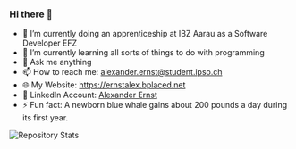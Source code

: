 ### Hi there 👋

<!--
**alexanderternst/alexanderternst** is a ✨ _special_ ✨ repository because its `README.md` (this file) appears on your GitHub profile.

Here are some ideas to get you started:
-->

- 🔭 I’m currently doing an apprenticeship at IBZ Aarau as a Software Developer EFZ
- 🌱 I’m currently learning all sorts of things to do with programming
- 💬 Ask me anything
- 📫 How to reach me: alexander.ernst@student.ipso.ch
- :globe_with_meridians: My Website: https://ernstalex.bplaced.net
- :office: LinkedIn Account: [Alexander Ernst](https://www.linkedin.com/in/alexander-ernst-540696251/)
- ⚡ Fun fact: A newborn blue whale gains about 200 pounds a day during its first year.

![Repository Stats](https://github-readme-stats.vercel.app/api/top-langs/?username=alexanderternst&theme=blue-green)
